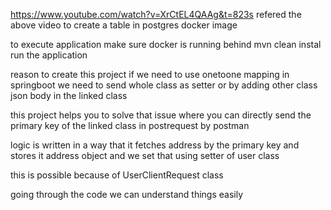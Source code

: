 https://www.youtube.com/watch?v=XrCtEL4QAAg&t=823s
refered the above video to create a table in postgres docker image

to execute application
make sure docker is running behind
mvn clean instal 
run the application 

reason to create this project if we need to use onetoone mapping in springboot we need to send whole class as setter or by adding other class json body in the linked class

this project helps you to solve that issue where you can directly send the primary key of the linked class in postrequest by postman 

logic is written in a way that it fetches address by the primary key and stores it address object and we set that using setter of user class

this is possible because of UserClientRequest class 

going through the code we can understand things easily
